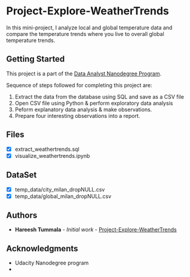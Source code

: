 # Project-Explore-WeatherTrends
In this mini-project, I analyze local and global temperature data and compare the temperature trends where you live to overall global temperature trends.


## Getting Started
This project is a part of the [Data Analyst Nanodegree Program](https://classroom.udacity.com/nanodegrees/nd002/). 

Sequence of steps followed for completing this project are:
1. Extract the data from the database using SQL and save as a CSV file
2. Open CSV file using Python & perform exploratory data analysis
3. Peform explanatory data analysis & make observations.
4. Prepare four interesting observations into a report. 

## Files
- [x] extract_weathertrends.sql
- [x] visualize_weathertrends.ipynb

## DataSet
- [x] temp_data/city_milan_dropNULL.csv
- [x] temp_data/global_milan_dropNULL.csv

## Authors
* **Hareesh Tummala** - *Initial work* - [Project-Explore-WeatherTrends](https://github.com/Project-Explore-WeatherTrends)



## Acknowledgments
* Udacity Nanodegree program
* 
